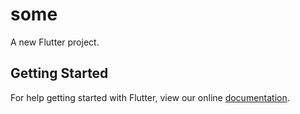 # some

A new Flutter project.

## Getting Started

For help getting started with Flutter, view our online
[documentation](https://flutter.io/).
